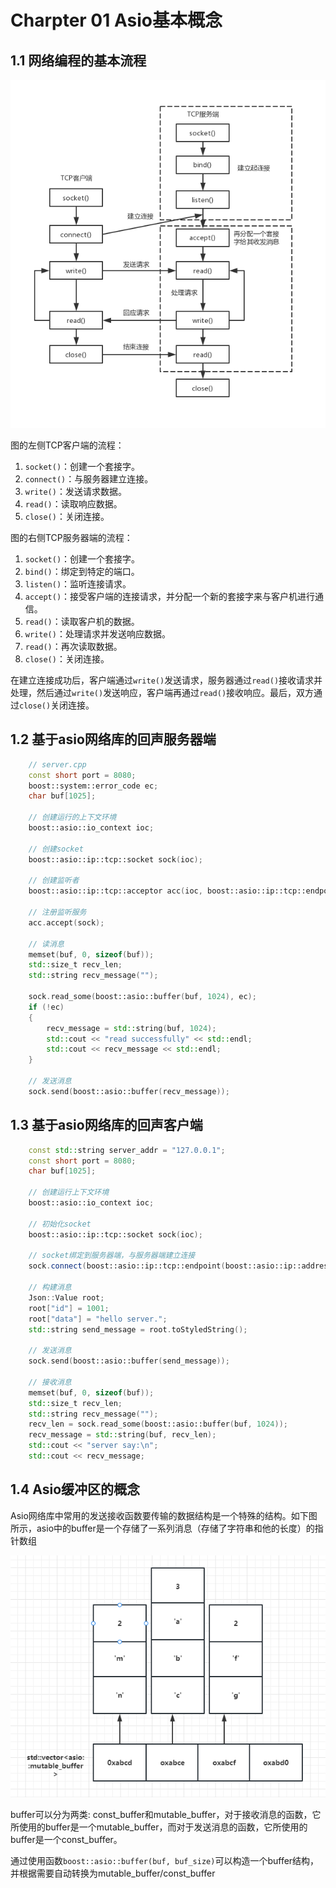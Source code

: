 # Charpter 01 Asio基本概念

## 1.1 网络编程的基本流程

![alt text](images/网络编程的基本流程.png)

图的左侧TCP客户端的流程：

1. `socket()`：创建一个套接字。
2. `connect()`：与服务器建立连接。
3. `write()`：发送请求数据。
4. `read()`：读取响应数据。
5. `close()`：关闭连接。

图的右侧TCP服务器端的流程：

1. `socket()`：创建一个套接字。
2. `bind()`：绑定到特定的端口。
3. `listen()`：监听连接请求。
4. `accept()`：接受客户端的连接请求，并分配一个新的套接字来与客户机进行通信。
5. `read()`：读取客户机的数据。
6. `write()`：处理请求并发送响应数据。
7. `read()`：再次读取数据。
8. `close()`：关闭连接。

在建立连接成功后，客户端通过`write()`发送请求，服务器通过`read()`接收请求并处理，然后通过`write()`发送响应，客户端再通过`read()`接收响应。最后，双方通过`close()`关闭连接。


## 1.2 基于asio网络库的回声服务器端

```cpp
    // server.cpp
    const short port = 8080;
    boost::system::error_code ec;
    char buf[1025];

    // 创建运行的上下文环境
    boost::asio::io_context ioc;
    
    // 创建socket
    boost::asio::ip::tcp::socket sock(ioc);
    
    // 创建监听者
    boost::asio::ip::tcp::acceptor acc(ioc, boost::asio::ip::tcp::endpoint(boost::asio::ip::tcp::v4(), port));
    
    // 注册监听服务
    acc.accept(sock);

    // 读消息
    memset(buf, 0, sizeof(buf));
    std::size_t recv_len;
    std::string recv_message("");

    sock.read_some(boost::asio::buffer(buf, 1024), ec);
    if (!ec)
    {
        recv_message = std::string(buf, 1024);
        std::cout << "read successfully" << std::endl;
        std::cout << recv_message << std::endl;
    }

    // 发送消息
    sock.send(boost::asio::buffer(recv_message));
```

## 1.3 基于asio网络库的回声客户端

```cpp
    const std::string server_addr = "127.0.0.1";
    const short port = 8080;
    char buf[1025];
    
    // 创建运行上下文环境
    boost::asio::io_context ioc;

    // 初始化socket
    boost::asio::ip::tcp::socket sock(ioc);

    // socket绑定到服务器端，与服务器端建立连接
    sock.connect(boost::asio::ip::tcp::endpoint(boost::asio::ip::address::from_string(server_addr), port));
    
    // 构建消息
    Json::Value root;
    root["id"] = 1001;
    root["data"] = "hello server.";
    std::string send_message = root.toStyledString();
    
    // 发送消息
    sock.send(boost::asio::buffer(send_message));
    
    // 接收消息
    memset(buf, 0, sizeof(buf));
    std::size_t recv_len;
    std::string recv_message("");
    recv_len = sock.read_some(boost::asio::buffer(buf, 1024));
    recv_message = std::string(buf, recv_len);
    std::cout << "server say:\n";
    std::cout << recv_message;
```

## 1.4 Asio缓冲区的概念

Asio网络库中常用的发送接收函数要传输的数据结构是一个特殊的结构。如下图所示，asio中的buffer是一个存储了一系列消息（存储了字符串和他的长度）的指针数组

![alt text](images/asio::buffer示意图.png)

buffer可以分为两类: const_buffer和mutable_buffer，对于接收消息的函数，它所使用的buffer是一个mutable_buffer，而对于发送消息的函数，它所使用的buffer是一个const_buffer。<br/>

通过使用函数`boost::asio::buffer(buf, buf_size)`可以构造一个buffer结构，并根据需要自动转换为mutable_buffer/const_buffer

